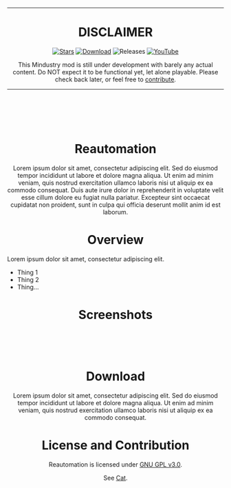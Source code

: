 <div align="center">

___
# DISCLAIMER

[![Stars](https://img.shields.io/github/stars/Xeljavin/ReautomationMod?color=F7D747&label=★%20Star%20Reautomation%21&style=for-the-badge)](https://github.com/Xeljavin/ReautomationMod)
[![Download](https://img.shields.io/github/v/release/Xeljavin/ReautomationMod?color=4F6ABA&include_prereleases&label=Latest%20version&logo=github&logoColor=white&style=for-the-badge)](https://github.com/Xeljavin/ReautomationMod/releases)
![Releases](https://img.shields.io/github/downloads/Xeljavin/ReautomationMod/total?color=ED5D3F&logo=Github&label=Downloads&include_prereleases&style=for-the-badge)
[![YouTube](https://img.shields.io/youtube/channel/subscribers/UC8guFwFQzJ5vzDnD2bsRs1w?color=ff5959&label=YouTube&logo=youtube&style=for-the-badge)](https://www.youtube.com/@Xeljavin)
<!--[![Discord]()]()-->

This Mindustry mod is still under development with barely any actual content. Do NOT expect it to be functional yet, let alone playable. Please check back later, or feel free to [contribute](#con-anchor).
___

<br>
<br>

<!-- Please insert Reautomation development image here -->

<br>
<br>

# Reautomation
<!-- Please insert Reautomation title image here -->

Lorem ipsum dolor sit amet, consectetur adipiscing elit. Sed do eiusmod tempor incididunt ut labore et dolore magna aliqua. Ut enim ad minim veniam, quis nostrud exercitation ullamco laboris nisi ut aliquip ex ea commodo consequat. Duis aute irure dolor in reprehenderit in voluptate velit esse cillum dolore eu fugiat nulla pariatur. Excepteur sint occaecat cupidatat non proident, sunt in culpa qui officia deserunt mollit anim id est laborum.

# Overview
</div>

Lorem ipsum dolor sit amet, consectetur adipiscing elit.
- Thing 1
- Thing 2
- Thing...

<div align = center>

# Screenshots
<!-- Please insert Reautomation images here -->

<br>
<br>
<br>
  
# Download

Lorem ipsum dolor sit amet, consectetur adipiscing elit. Sed do eiusmod tempor incididunt ut labore et dolore magna aliqua. Ut enim ad minim veniam, quis nostrud exercitation ullamco laboris nisi ut aliquip ex ea commodo consequat.

# License and Contribution

Reautomation is licensed under [GNU GPL v3.0](https://github.com/Xeljavin/ReautomationMod/blob/main/LICENSE). <p id="con-anchor">See [Cat](mod.com).</p>

</div>

